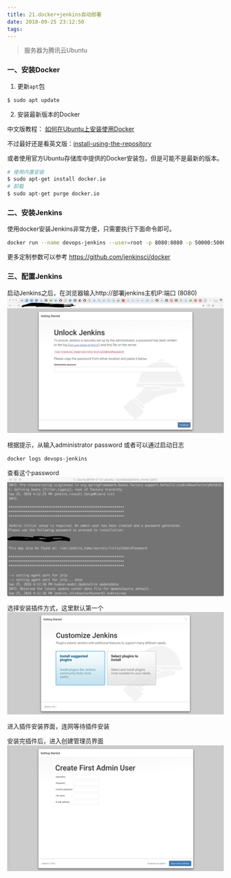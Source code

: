 ```yaml
---
title: 21.docker+jenkins自动部署
date: 2018-09-25 23:12:50
tags:
---
```


> 服务器为腾讯云Ubuntu

### 一、安装Docker

1. 更新`apt`包
```bash
$ sudo apt update
```
2. 安装最新版本的Docker

中文版教程： [如何在Ubuntu上安装使用Docker](https://cloud.tencent.com/developer/article/1167995)

不过最好还是看英文版：[install-using-the-repository](https://docs.docker.com/install/linux/docker-ce/ubuntu/#install-using-the-repository)

或者使用官方Ubuntu存储库中提供的Docker安装包，但是可能不是最新的版本。
```bash
# 使用内置安装
$ sudo apt-get install docker.io
# 卸载
$ sudo apt-get purge docker.io
```

### 二、安装Jenkins

使用docker安装Jenkins非常方便，只需要执行下面命令即可。
```bash
docker run --name devops-jenkins --user=root -p 8080:8080 -p 50000:50000 -v /opt/data/jenkins_home:/var/jenkins_home -d jenkins/jenkins:lts
```
更多定制参数可以参考 https://github.com/jenkinsci/docker

### 三、配置Jenkins

启动Jenkins之后，在浏览器输入http://部署jenkins主机IP:端口 (8080)
![image](../images/21/1.png)

根据提示，从输入administrator password 或者可以通过启动日志
```bash
docker logs devops-jenkins
```
查看这个password
![image](../images/21/2.png)

选择安装插件方式，这里默认第一个
![image](../images/21/3.png)

进入插件安装界面，连网等待插件安装

安装完插件后，进入创建管理员界面
![image](../images/21/5.png)
